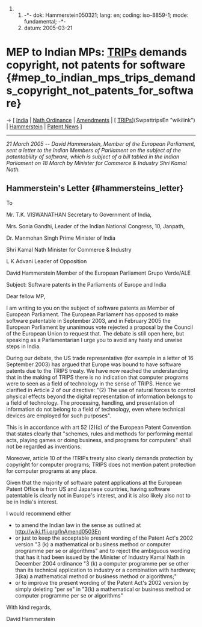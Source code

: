 1.  1.  -\*- dok: Hammerstein050321; lang: en; coding: iso-8859-1; mode:
        fundamental; -\*-
    2.  datum: 2005-03-21

# MEP to Indian MPs: [TRIPs](TRIPs "wikilink") demands copyright, not patents for software {#mep_to_indian_mps_trips_demands_copyright_not_patents_for_software}

-\> \[ [ India](SwpatinEn "wikilink") \| [ Nath
Ordinance](Nath0412En "wikilink") \| [
Amendments](InAmend0503En "wikilink") \| [
[TRIPs](TRIPs "wikilink")](SwpattripsEn "wikilink") \| [
Hammerstein](DavidHammersteinEn "wikilink") \| [ Patent
News](SwpatcninoEn "wikilink") \]

------------------------------------------------------------------------

*21 March 2005 \-- David Hammerstein, Member of the European Parliament,
sent a letter to the Indian Members of Parliament on the subject of the
patentability of software, which is subject of a bill tabled in the
Indian Parliament on 18 March by Minister for Commerce & Industry Shri
Kamal Nath.*

## Hammerstein\'s Letter {#hammersteins_letter}

To

Mr. T.K. VISWANATHAN Secretary to Government of India,

Mrs. Sonia Gandhi, Leader of the Indian National Congress, 10, Janpath,

Dr. Manmohan Singh Prime Minister of India

Shri Kamal Nath Minister for Commerce & Industry

L K Advani Leader of Opposition

David Hammerstein Member of the European Parliament Grupo Verde/ALE

Subject: Software patents in the Parliaments of Europe and India

Dear fellow MP,

I am writing to you on the subject of software patents as Member of
European Parliament. The European Parliament has opposed to make
software patentable in September 2003, and in February 2005 the European
Parliament by unanimous vote rejected a proposal by the Council of the
European Union to request that. The debate is still open here, but
speaking as a Parlamentarian I urge you to avoid any hasty and unwise
steps in India.

During our debate, the US trade representative (for example in a letter
of 16 September 2003) has argued that Europe was bound to have software
patents due to the TRIPS treaty. We have now reached the understanding
that in the making of TRIPS there is no indication that computer
programs were to seen as a field of technology in the sense of TRIPS.
Hence we clarified in Article 2 of our directive: \"(2) The use of
natural forces to control physical effects beyond the digital
representation of information belongs to a field of technology. The
processing, handling, and presentation of information do not belong to a
field of technology, even where technical devices are employed for such
purposes\".

This is in accordance with art 52 (2)(c) of the European Patent
Convention that states clearly that \"schemes, rules and methods for
performing mental acts, playing games or doing business, and programs
for computers\" shall not be regarded as inventions.

Moreover, article 10 of the !TRIPs treaty also clearly demands
protection by copyright for computer programs; TRIPS does not mention
patent protection for computer programs at any place.

Given that the majority of software patent applications at the European
Patent Office is from US and Japanese countries, having software
patentable is clearly not in Europe\'s interest, and it is also likely
also not to be in India\'s interest.

I would recommend either

-   to amend the Indian law in the sense as outlined at
    <http://wiki.ffii.org/InAmend0503En>
-   or just to keep the acceptable present wording of the Patent Act\'s
    2002 version \"3 (k) a mathematical or business method or computer
    programme per se or algorithms\" and to reject the ambiguous wording
    that has it had been issued by the Minister of Industry Kamal Nath
    in December 2004 ordinance \"3 (k) a computer programme per se other
    than its technical application to industry or a combination with
    hardware; 3(ka) a mathematical method or business method or
    algorithms;\"
-   or to improve the present wording of the Patent Act\'s 2002 version
    by simply deleting \"per se\" in \"3(k) a mathematical or business
    method or computer programme per se or algorithms\"

With kind regards,

David Hammerstein
